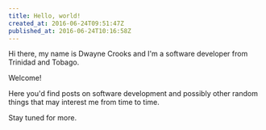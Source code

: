 ```yaml
---
title: Hello, world!
created_at: 2016-06-24T09:51:47Z
published_at: 2016-06-24T10:16:58Z
---
```


Hi there, my name is Dwayne Crooks and I'm a software developer from Trinidad and Tobago.

Welcome!

Here you'd find posts on software development and possibly other random things that may interest me from time to time.

Stay tuned for more.
